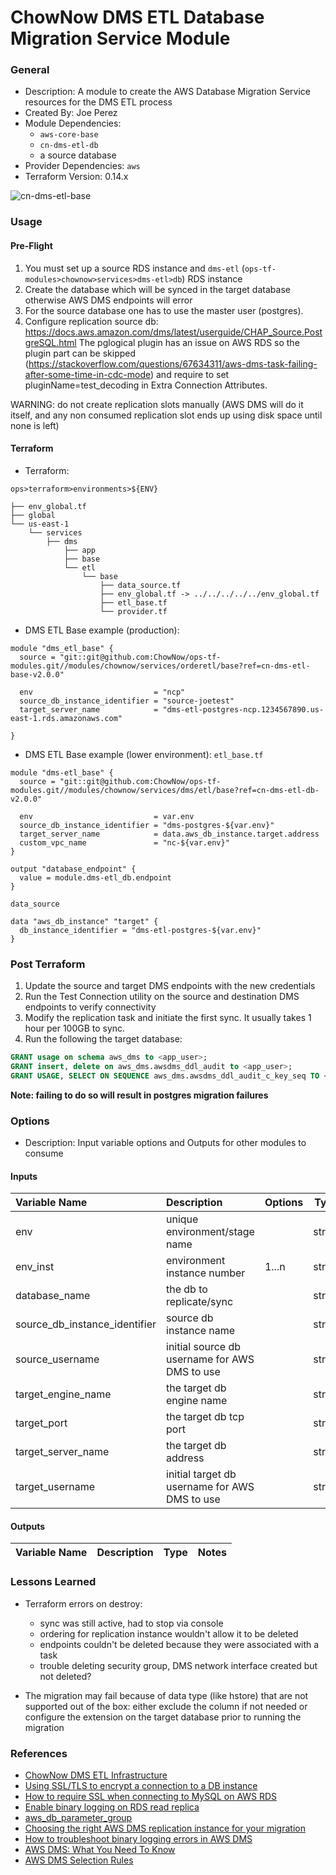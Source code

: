 # ChowNow DMS ETL Database Migration Service Module

### General

* Description: A module to create the AWS Database Migration Service resources for the DMS ETL process
* Created By: Joe Perez
* Module Dependencies:
  * `aws-core-base`
  * `cn-dms-etl-db`
  * a source database
* Provider Dependencies: `aws`
* Terraform Version: 0.14.x

![cn-dms-etl-base](https://github.com/ChowNow/ops-tf-modules/workflows/cn-dms-etl-base/badge.svg)

### Usage

#### Pre-Flight
1. You must set up a source RDS instance and `dms-etl` (`ops-tf-modules>chownow>services>dms-etl>db`) RDS instance
2. Create the database which will be synced in the target database otherwise AWS DMS endpoints will error
3. For the source database one has to use the master user (postgres).
4. Configure replication source db: https://docs.aws.amazon.com/dms/latest/userguide/CHAP_Source.PostgreSQL.html
  The pglogical plugin has an issue on AWS RDS so the plugin part can be skipped (https://stackoverflow.com/questions/67634311/aws-dms-task-failing-after-some-time-in-cdc-mode)
  and require to set pluginName=test_decoding in Extra Connection Attributes.

  WARNING: do not create replication slots manually (AWS DMS will do it itself, and any non consumed replication slot ends up using disk space until none is left)
#### Terraform

* Terraform:

`ops>terraform>environments>${ENV}`

```
├── env_global.tf
├── global
└── us-east-1
    └── services
        ├── dms
            ├── app
            ├── base
            └── etl
                └── base
                    ├── data_source.tf
                    ├── env_global.tf -> ../../../../../env_global.tf
                    ├── etl_base.tf
                    └── provider.tf
```

* DMS ETL Base example (production):

```hcl
module "dms_etl_base" {
  source = "git::git@github.com:ChowNow/ops-tf-modules.git//modules/chownow/services/orderetl/base?ref=cn-dms-etl-base-v2.0.0"

  env                           = "ncp"
  source_db_instance_identifier = "source-joetest"
  target_server_name            = "dms-etl-postgres-ncp.1234567890.us-east-1.rds.amazonaws.com"

}
```

* DMS ETL Base example (lower environment):
`etl_base.tf`
```hcl
module "dms-etl_base" {
  source = "git::git@github.com:ChowNow/ops-tf-modules.git//modules/chownow/services/dms/etl/base?ref=cn-dms-etl-db-v2.0.0"

  env                           = var.env
  source_db_instance_identifier = "dms-postgres-${var.env}"
  target_server_name            = data.aws_db_instance.target.address
  custom_vpc_name               = "nc-${var.env}"
}

output "database_endpoint" {
  value = module.dms-etl_db.endpoint
}
```

`data_source`
```hcl
data "aws_db_instance" "target" {
  db_instance_identifier = "dms-etl-postgres-${var.env}"
}
```

### Post Terraform

1. Update the source and target DMS endpoints with the new credentials
2. Run the Test Connection utility on the source and destination DMS endpoints to verify connectivity
3. Modify the replication task and initiate the first sync. It usually takes 1 hour per 100GB to sync.
4. Run the following the target database:

```sql
GRANT usage on schema aws_dms to <app_user>;
GRANT insert, delete on aws_dms.awsdms_ddl_audit to <app_user>;
GRANT USAGE, SELECT ON SEQUENCE aws_dms.awsdms_ddl_audit_c_key_seq TO <app_user>;
```
**Note: failing to do so will result in postgres migration failures**

### Options

* Description: Input variable options and Outputs for other modules to consume

#### Inputs

| Variable Name                 | Description                                            | Options         | Type   | Required? | Notes |
| :---------------------------- | :----------------------------------------------------  | :-------------- | :----: | :-------: | :---- |
| env                           | unique environment/stage name                          |                 | string |  Yes      | N/A   |
| env_inst                      | environment instance number                            | 1...n           | string |  No       | N/A   |
| database_name                 | the db to replicate/sync                               |                 | string |  No       | N/A   |
| source_db_instance_identifier | source db instance name                                |                 | string |  Yes      | N/A   |
| source_username               | initial source db username for AWS DMS to use          |                 | string |  No       | N/A   |
| target_engine_name            | the target db engine name                              |                 | string |  No       | N/A   |
| target_port                   | the target db tcp port                                 |                 | string |  No       | N/A   |
| target_server_name            | the target db address                                  |                 | string |  Yes      | N/A   |
| target_username               | initial target db username for AWS DMS to use          |                 | string |  No       | N/A   |

#### Outputs

| Variable Name           | Description                                        | Type    | Notes |
| :---------------------- | :------------------------------------------------- | :-----: | :---- |

### Lessons Learned
* Terraform errors on destroy:
    - sync was still active, had to stop via console
    - ordering for replication instance wouldn't allow it to be deleted
    - endpoints couldn't be deleted because they were associated with a task
    - trouble deleting security group, DMS network interface created but not deleted?

* The migration may fail because of data type (like hstore) that are not supported out of the box: either exclude the column if not needed or configure the extension on the target database prior to running the migration
### References

* [ChowNow DMS ETL Infrastructure](https://chownow.atlassian.net/wiki/spaces/CE/pages/2626912279/ChowNow+DMS+ETL+Infrastructure)
* [Using SSL/TLS to encrypt a connection to a DB instance](https://docs.aws.amazon.com/AmazonRDS/latest/UserGuide/UsingWithRDS.SSL.html)
* [How to require SSL when connecting to MySQL on AWS RDS](https://www.laurencegellert.com/2017/08/how-to-require-ssl-when-connecting-to-mysql-on-aws-rds/)
* [Enable binary logging on RDS read replica](https://blog.pythian.com/enabling-binary-logging-rds-read-replica/)
* [aws_db_parameter_group](https://registry.terraform.io/providers/hashicorp/aws/latest/docs/resources/db_parameter_group)
* [Choosing the right AWS DMS replication instance for your migration](https://docs.aws.amazon.com/dms/latest/userguide/CHAP_ReplicationInstance.Types.html)
* [How to troubleshoot binary logging errors in AWS DMS](https://aws.amazon.com/premiumsupport/knowledge-center/dms-binary-logging-aurora-mysql/)
* [AWS DMS: What You Need To Know](https://bryteflow.com/aws-data-migration-service-or-aws-dms-what-you-need-to-know/)
* [AWS DMS Selection Rules](https://docs.aws.amazon.com/dms/latest/userguide/CHAP_Tasks.CustomizingTasks.TableMapping.SelectionTransformation.Selections.html)

